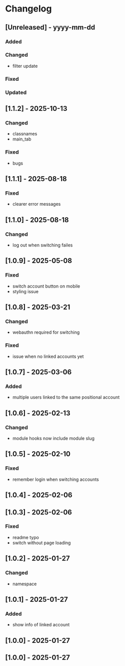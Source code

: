 # Changelog
## [Unreleased] - yyyy-mm-dd

### Added

### Changed
- filter update

### Fixed

### Updated

## [1.1.2] - 2025-10-13


### Changed
- classnames
- main_tab

### Fixed
- bugs

## [1.1.1] - 2025-08-18


### Fixed
- clearer error messages

## [1.1.0] - 2025-08-18


### Changed
- log out when switching failes

## [1.0.9] - 2025-05-08


### Fixed
- switch account button on mobile
- styling issue

## [1.0.8] - 2025-03-21


### Changed
- webauthn required for switching

### Fixed
- issue when no linked accounts yet

## [1.0.7] - 2025-03-06


### Added
- multiple users linked to the same positional account

## [1.0.6] - 2025-02-13


### Changed
- module hooks now include module slug

## [1.0.5] - 2025-02-10


### Fixed
- remember login when switching accounts

## [1.0.4] - 2025-02-06


## [1.0.3] - 2025-02-06


### Fixed
- readme typo
- switch without page loading

## [1.0.2] - 2025-01-27


### Changed
- namespace

## [1.0.1] - 2025-01-27


### Added
- show info of linked account

## [1.0.0] - 2025-01-27


## [1.0.0] - 2025-01-27
